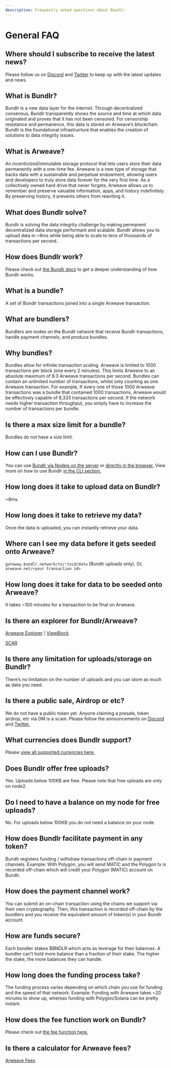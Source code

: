 ```yaml
---
description: Frequently asked questions about Bundlr.
---
```


# General FAQ

## Where should I subscribe to receive the latest news?

Please follow us on [Discord](https://discord.gg/4AsTuQ8pp9) and [Twitter](https://twitter.com/BundlrNetwork) to keep up with the latest updates and news.

## What is Bundlr?

Bundlr is a new data layer for the internet. Through decentralized consensus, Bundlr transparently shows the source and time at which data originated and proves that it has not been censored. For censorship resistance and permanence, this data is stored on Arweave’s blockchain. Bundlr is the foundational infrastructure that enables the creation of solutions to data integrity issues.

## What is Arweave?

An incentivized/immutable storage protocol that lets users store their data permanently with a one-time fee. Arweave is a new type of storage that backs data with a sustainable and perpetual endowment, allowing users and developers to truly store data forever for the very first time.
As a collectively owned hard drive that never forgets, Arweave allows us to remember and preserve valuable information, apps, and history indefinitely. By preserving history, it prevents others from rewriting it.

## What does Bundlr solve?

Bundlr is solving the data integrity challenge by making permanent decentralized data storage performant and scalable. Bundlr allows you to upload data in ~8ms while being able to scale to tens of thousands of transactions per second.

## How does Bundlr work?

Please check out [the Bundlr docs](https://docs.bundlr.network/) to get a deeper understanding of how Bundlr works.

## What is a bundle?

A set of Bundlr transactions joined into a single Arweave transaction.

## What are bundlers?

Bundlers are nodes on the Bundlr network that receive Bundlr transactions, handle payment channels, and produce bundles.

## Why bundles?

Bundles allow for infinite transaction scaling. Arweave is limited to 1000 transactions per block (one every 2 minutes). This limits Arweave to an absolute maximum of 8.3 Arweave transactions per second. Bundles can contain an unlimited number of transactions, whilst only counting as one Arweave transaction. For example, If every one of those 1000 Arweave transactions was a bundle that contained 1000 transactions, Arweave would be effectively capable of 8,333 transactions per second. If the network needs higher transaction throughput, you simply have to increase the number of transactions per bundle.

## Is there a max size limit for a bundle?

Bundles do not have a size limit.

## How can I use Bundlr?

You can use [Bundlr via Nodejs on the server](/developer-docs/sdk) or [directly in the browser.](/developer-docs/sdk/bundlr-in-the-browser) View more on how to use Bundlr [in the CLI section.](/developer-docs/cli)

## How long does it take to upload data on Bundlr?

~8ms.

## How long does it take to retrieve my data?

Once the data is uploaded, you can instantly retrieve your data.

## Where can I see my data before it gets seeded onto Arweave?

`gateway.bundlr.network/tx/:txid/data` (Bundlr uploads only).
Or, `arweave.net/<your transaction id>`

## How long does it take for data to be seeded onto Arweave?

It takes ~100 minutes for a transaction to be final on Arweave.

## Is there an explorer for Bundlr/Arweave?

[Arweave Explorer](https://v2.viewblock.io/arweave) | [ViewBlock](https://v2.viewblock.io/arweave)

[SCAR](https://scar.vercel.app/)

## Is there any limitation for uploads/storage on Bundlr?

There’s no limitation on the number of uploads and you can store as much as data you need.

## Is there a public sale, Airdrop or etc?

We do not have a public token yet. Anyone claiming a presale, token airdrop, etc via DM is a scam. Please follow the announcements on [Discord](https://discord.gg/4AsTuQ8pp9) and [Twitter.](https://twitter.com/BundlrNetwork)

## What currencies does Bundlr support?

Please [view all supported currencies here.](/overview/supported-tokens)

## Does Bundlr offer free uploads?

Yes. Uploads below 100KB are free. Please note that free uploads are only on node2.

## Do I need to have a balance on my node for free uploads?

No. For uploads below 100KB you do not need a balance on your node.

## How does Bundlr facilitate payment in any token?

Bundlr registers funding / withdraw transactions off-chain in payment channels.
Example: With Polygon, you will send MATIC and the Polygon tx is recorded off-chain which will credit your Polygon (MATIC) account on Bundlr.

## How does the payment channel work?

You can submit an on-chain transaction using the chains we support via their own cryptography.
Then, this transaction is recorded off-chain by the bundlers and you receive the equivalent amount of token(s) in your Bundlr account.

## How are funds secure?

Each bundler stakes $BNDLR which acts as leverage for their balances. A bundler can’t hold more balance than a fraction of their stake. The higher the stake, the more balances they can handle.

## How long does the funding process take?

The funding process varies depending on which chain you use for funding and the speed of that network.
Example: Funding with Arweave takes ~20 minutes to show up, whereas funding with Polygon/Solana can be pretty instant.

## How does the fee function work on Bundlr?

Please check out [the fee function here.](/overview/fees)

## Is there a calculator for Arweave fees?

[Arweave Fees](https://ar-fees.arweave.dev/)

